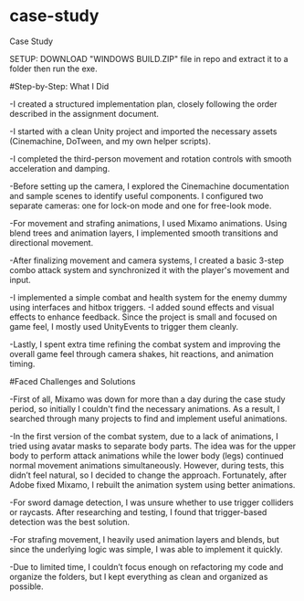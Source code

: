 # case-study

Case Study

SETUP: DOWNLOAD "WINDOWS BUILD.ZIP" file in repo and extract it to a folder then run the exe.

#Step-by-Step: What I Did

-I created a structured implementation plan, closely following the order described in the assignment document.

-I started with a clean Unity project and imported the necessary assets (Cinemachine, DoTween, and my own helper scripts).

-I completed the third-person movement and rotation controls with smooth acceleration and damping.

-Before setting up the camera, I explored the Cinemachine documentation and sample scenes to identify useful components. I configured two separate cameras: one for lock-on mode and one for free-look mode.

-For movement and strafing animations, I used Mixamo animations. Using blend trees and animation layers, I implemented smooth transitions and directional movement.

-After finalizing movement and camera systems, I created a basic 3-step combo attack system and synchronized it with the player's movement and input.

-I implemented a simple combat and health system for the enemy dummy using interfaces and hitbox triggers.
-I added sound effects and visual effects to enhance feedback. Since the project is small and focused on game feel, I mostly used UnityEvents to trigger them cleanly.

-Lastly, I spent extra time refining the combat system and improving the overall game feel through camera shakes, hit reactions, and animation timing.

#Faced Challenges and Solutions

-First of all, Mixamo was down for more than a day during the case study period, so initially I couldn't find the necessary animations. As a result, I searched through many projects to find and implement useful animations.

-In the first version of the combat system, due to a lack of animations, I tried using avatar masks to separate body parts. The idea was for the upper body to perform attack animations while the lower body (legs) continued normal movement animations simultaneously. However, during tests, this didn’t feel natural, so I decided to change the approach. Fortunately, after Adobe fixed Mixamo, I rebuilt the animation system using better animations.

-For sword damage detection, I was unsure whether to use trigger colliders or raycasts. After researching and testing, I found that trigger-based detection was the best solution.

-For strafing movement, I heavily used animation layers and blends, but since the underlying logic was simple, I was able to implement it quickly.

-Due to limited time, I couldn’t focus enough on refactoring my code and organize the folders, but I kept everything as clean and organized as possible.

